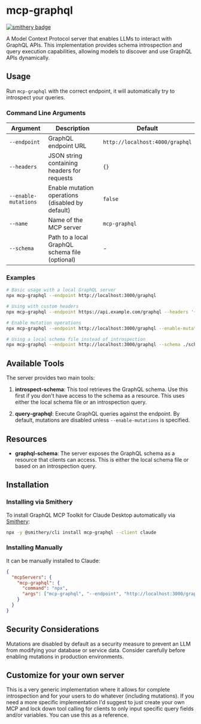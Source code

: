 # mcp-graphql

[![smithery badge](https://smithery.ai/badge/mcp-graphql)](https://smithery.ai/server/mcp-graphql)

A Model Context Protocol server that enables LLMs to interact with GraphQL APIs. This implementation provides schema introspection and query execution capabilities, allowing models to discover and use GraphQL APIs dynamically.

## Usage

Run `mcp-graphql` with the correct endpoint, it will automatically try to introspect your queries.

### Command Line Arguments

| Argument             | Description                                      | Default                         |
| -------------------- | ------------------------------------------------ | ------------------------------- |
| `--endpoint`         | GraphQL endpoint URL                             | `http://localhost:4000/graphql` |
| `--headers`          | JSON string containing headers for requests      | `{}`                            |
| `--enable-mutations` | Enable mutation operations (disabled by default) | `false`                         |
| `--name`             | Name of the MCP server                           | `mcp-graphql`                   |
| `--schema`           | Path to a local GraphQL schema file (optional)   | -                               |

### Examples

```bash
# Basic usage with a local GraphQL server
npx mcp-graphql --endpoint http://localhost:3000/graphql

# Using with custom headers
npx mcp-graphql --endpoint https://api.example.com/graphql --headers '{"Authorization":"Bearer token123"}'

# Enable mutation operations
npx mcp-graphql --endpoint http://localhost:3000/graphql --enable-mutations

# Using a local schema file instead of introspection
npx mcp-graphql --endpoint http://localhost:3000/graphql --schema ./schema.graphql
```

## Available Tools

The server provides two main tools:

1. **introspect-schema**: This tool retrieves the GraphQL schema. Use this first if you don't have access to the schema as a resource.
   This uses either the local schema file or an introspection query.

2. **query-graphql**: Execute GraphQL queries against the endpoint. By default, mutations are disabled unless `--enable-mutations` is specified.

## Resources

- **graphql-schema**: The server exposes the GraphQL schema as a resource that clients can access. This is either the local schema file or based on an introspection query.

## Installation

### Installing via Smithery

To install GraphQL MCP Toolkit for Claude Desktop automatically via [Smithery](https://smithery.ai/server/mcp-graphql):

```bash
npx -y @smithery/cli install mcp-graphql --client claude
```

### Installing Manually

It can be manually installed to Claude:

```json
{
  "mcpServers": {
    "mcp-graphql": {
      "command": "npx",
      "args": ["mcp-graphql", "--endpoint", "http://localhost:3000/graphql"]
    }
  }
}
```

## Security Considerations

Mutations are disabled by default as a security measure to prevent an LLM from modifying your database or service data. Consider carefully before enabling mutations in production environments.

## Customize for your own server

This is a very generic implementation where it allows for complete introspection and for your users to do whatever (including mutations). If you need a more specific implementation I'd suggest to just create your own MCP and lock down tool calling for clients to only input specific query fields and/or variables. You can use this as a reference.
